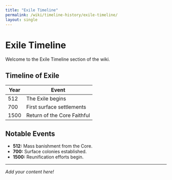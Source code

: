 ```yaml
---
title: "Exile Timeline"
permalink: /wiki/timeline-history/exile-timeline/
layout: single
---
```


# Exile Timeline

Welcome to the Exile Timeline section of the wiki.

## Timeline of Exile

| Year | Event                        |
|------|------------------------------|
| 512  | The Exile begins             |
| 700  | First surface settlements    |
| 1500 | Return of the Core Faithful  |

## Notable Events

- **512:** Mass banishment from the Core.
- **700:** Surface colonies established.
- **1500:** Reunification efforts begin.

---

_Add your content here!_ 